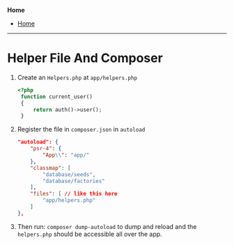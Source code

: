 **Home**
- [Home](../index.md)
---

# Helper File And Composer

1. Create an `Helpers.php` at `app/helpers.php`
   ```php
   <?php
    function current_user()
    {
        return auth()->user();
    }
    ```
2. Register the file in `composer.json` in `autoload`
    ```json
    "autoload": {
        "psr-4": {
            "App\\": "app/"
        },
        "classmap": [
            "database/seeds",
            "database/factories"
        ],
        "files": [ // like this here
            "app/helpers.php"
        ]
    },
    ```
3. Then run: `composer dump-autoload` to dump and reload and the `helpers.php` should be accessible all over the app.
